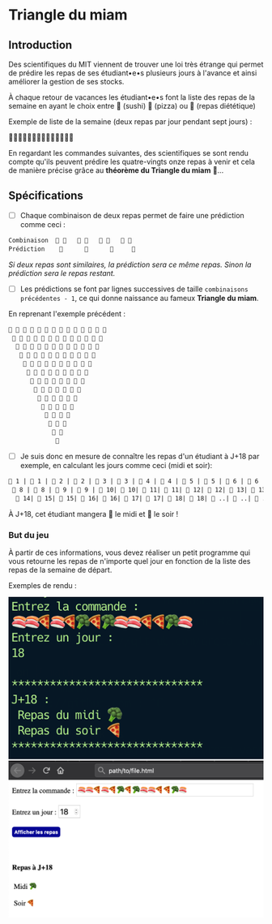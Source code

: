 # Triangle du miam

## Introduction

Des scientifiques du MIT viennent de trouver une loi très étrange qui permet de prédire les repas de ses étudiant•e•s plusieurs jours à l'avance et ainsi améliorer la gestion de ses stocks.

À chaque retour de vacances les étudiant•e•s font la liste des repas de la semaine en ayant le choix entre 🍣 (sushi) 🍕 (pizza) ou 🥦 (repas diététique)

Exemple de liste de la semaine (deux repas par jour pendant sept jours) :

🍣🍣🍕🍣🍕🥦🍕🥦🍣🍣🍕🍕🥦🍣 

En regardant les commandes suivantes, des scientifiques se sont rendu compte qu'ils peuvent prédire les quatre-vingts onze repas à venir et cela de manière précise grâce au **théorème du Triangle du miam** 👀...

## Spécifications

- [ ] Chaque combinaison de deux repas permet de faire une prédiction comme ceci :
              
```txt
Combinaison  🍣 🍣   🍣 🍕   🍣 🥦   🍕 🥦
Prédiction    🍣      🥦      🍕     🍣
```

*Si deux repas sont similaires, la prédiction sera ce même repas. Sinon la prédiction sera le repas restant.*

- [ ] Les prédictions se font par lignes successives de taille `combinaisons précédentes - 1`, ce qui donne naissance au fameux **Triangle du miam**.

En reprenant l'exemple précédent :

```txt
🍣 🍣 🍕 🍣 🍕 🥦 🍕 🥦 🍣 🍣 🍕 🍕 🥦 🍣
 🍣 🥦 🥦 🥦 🍣 🍣 🍣 🍕 🍣 🥦 🍕 🍣 🍕
  🍕 🥦 🥦 🍕 🍣 🍣 🥦 🥦 🍕 🍣 🥦 🥦
   🍣 🥦 🍣 🥦 🍣 🍕 🥦 🍣 🥦 🍕 🥦
    🍕 🍕 🍕 🍕 🥦 🍣 🍕 🍕 🍣 🍣
     🍕 🍕 🍕 🍣 🍕 🥦 🍕 🥦 🍣
      🍕 🍕 🥦 🥦 🍣 🍣 🍣 🍕
       🍕 🍣 🥦 🍕 🍣 🍣 🥦
        🥦 🍕 🍣 🥦 🍣 🍕
         🍣 🥦 🍕 🍕 🥦
          🍕 🍣 🍕 🍣
           🥦 🥦 🥦
            🥦 🥦
             🥦
```

- [ ] Je suis donc en mesure de connaître les repas d'un étudiant à J+18 par exemple, en calculant les jours comme ceci (midi et soir):

```txt
🍣 1 | 🍣 1 | 🍕 2 | 🍣 2 | 🍕 3 | 🥦 3 | 🍕 4 | 🥦 4 | 🍣 5 | 🍣 5 | 🍕 6 | 🍕 6 | 🥦 7 | 🍣 7
 🍣 8 | 🥦 8 | 🥦 9 | 🥦 9 | 🍣 10| 🍣 10| 🍣 11| 🍕 11| 🍣 12| 🥦 12| 🍕 13| 🍣 13| 🍕 14
  🍕 14| 🥦 15| 🥦 15| 🍕 16| 🍣 16| 🍣 17| 🥦 17| 🥦 18| 🍕 18| 🍣 ..| 🥦 ..| 🥦 ..
```

À J+18, cet étudiant mangera 🥦 le midi et 🍕 le soir !

### But du jeu

À partir de ces informations, vous devez réaliser un petit programme qui vous retourne les repas de n'importe quel jour en fonction de la liste des repas de la semaine de départ.

Exemples de rendu :

![CLI](./miam-1.png)
![Web](./miam-2.png)



